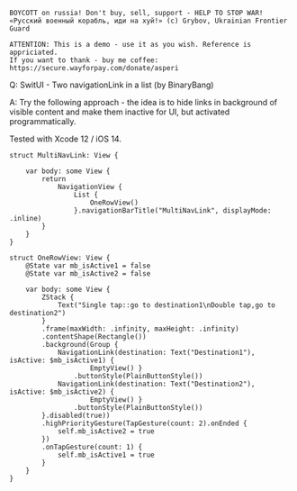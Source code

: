 ```
BOYCOTT on russia! Don't buy, sell, support - HELP TO STOP WAR!
«Русский военный корабль, иди на хуй!» (c) Grybov, Ukrainian Frontier Guard

ATTENTION: This is a demo - use it as you wish. Reference is appriciated.
If you want to thank - buy me coffee: https://secure.wayforpay.com/donate/asperi
```

Q: SwitUI - Two navigationLink in a list (by BinaryBang)

A: Try the following approach - the idea is to hide links in background of visible content and make them inactive for UI, but activated programmatically. 

Tested with Xcode 12 / iOS 14.

```
struct MultiNavLink: View {

    var body: some View {
        return
            NavigationView {
                List {
                    OneRowView()
                }.navigationBarTitle("MultiNavLink", displayMode: .inline)
        }
    }
}

struct OneRowView: View {
    @State var mb_isActive1 = false
    @State var mb_isActive2 = false

    var body: some View {
        ZStack {
            Text("Single tap::go to destination1\nDouble tap,go to destination2")
        }
        .frame(maxWidth: .infinity, maxHeight: .infinity)
        .contentShape(Rectangle())
        .background(Group {
            NavigationLink(destination: Text("Destination1"), isActive: $mb_isActive1) {
                    EmptyView() }
                .buttonStyle(PlainButtonStyle())
            NavigationLink(destination: Text("Destination2"), isActive: $mb_isActive2) {
                    EmptyView() }
                .buttonStyle(PlainButtonStyle())
        }.disabled(true))
        .highPriorityGesture(TapGesture(count: 2).onEnded {
            self.mb_isActive2 = true
        })
        .onTapGesture(count: 1) {
            self.mb_isActive1 = true
        }
    }
}
```

